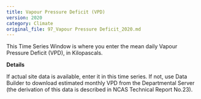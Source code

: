 ```yaml
---
title: Vapour Pressure Deficit (VPD)
version: 2020
category: Climate
original_file: 97_Vapour Pressure Deficit_2020.md
---
```


This Time Series Window is where you
enter the mean daily Vapour Pressure Deficit (VPD), in Kilopascals.

**Details**

If actual site data is available, enter it in this time series. If not,
use Data Builder to download estimated monthly
VPD from the Departmental Server (the
derivation of this data is described in NCAS Technical Report
No.23).
